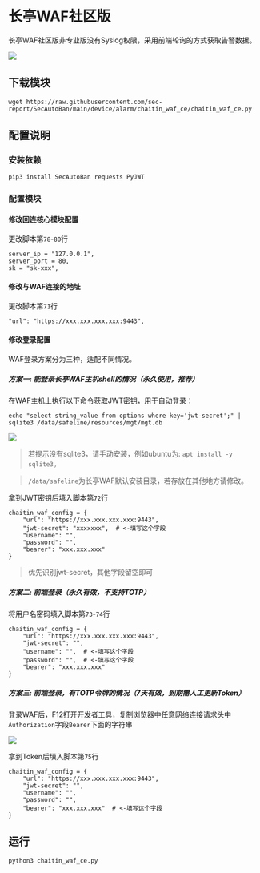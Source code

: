 # 长亭WAF社区版

长亭WAF社区版非专业版没有Syslog权限，采用前端轮询的方式获取告警数据。

![](./img/1.jpg)

## 下载模块

```
wget https://raw.githubusercontent.com/sec-report/SecAutoBan/main/device/alarm/chaitin_waf_ce/chaitin_waf_ce.py
```

## 配置说明

### 安装依赖

```
pip3 install SecAutoBan requests PyJWT
```

### 配置模块

#### 修改回连核心模块配置

更改脚本第`78`-`80`行

```
server_ip = "127.0.0.1",
server_port = 80,
sk = "sk-xxx",
```

#### 修改与WAF连接的地址

更改脚本第`71`行

```
"url": "https://xxx.xxx.xxx.xxx:9443",
```

#### 修改登录配置

WAF登录方案分为三种，适配不同情况。

##### 方案一: 能登录长亭WAF主机shell的情况（永久使用，推荐）

在WAF主机上执行以下命令获取JWT密钥，用于自动登录：

```shell
echo "select string_value from options where key='jwt-secret';" | sqlite3 /data/safeline/resources/mgt/mgt.db
```

![](./img/2.jpg)

> 若提示没有sqlite3，请手动安装，例如ubuntu为: `apt install -y sqlite3`。

> `/data/safeline`为长亭WAF默认安装目录，若存放在其他地方请修改。

拿到JWT密钥后填入脚本第`72`行

```
chaitin_waf_config = {
    "url": "https://xxx.xxx.xxx.xxx:9443",
    "jwt-secret": "xxxxxxx",  # <-填写这个字段
    "username": "",
    "password": "",
    "bearer": "xxx.xxx.xxx"
}
```

> 优先识别jwt-secret，其他字段留空即可

##### 方案二: 前端登录（永久有效，不支持TOTP）

将用户名密码填入脚本第`73`-`74`行

```
chaitin_waf_config = {
    "url": "https://xxx.xxx.xxx.xxx:9443",
    "jwt-secret": "",
    "username": "",  # <-填写这个字段
    "password": "",  # <-填写这个字段
    "bearer": "xxx.xxx.xxx"
}
```

##### 方案三: 前端登录，有TOTP令牌的情况（7天有效，到期需人工更新Token）

登录WAF后，F12打开开发者工具，复制浏览器中任意网络连接请求头中`Authorization`字段`Bearer`下面的字符串

![](./img/3.jpg)

拿到Token后填入脚本第`75`行

```
chaitin_waf_config = {
    "url": "https://xxx.xxx.xxx.xxx:9443",
    "jwt-secret": "",
    "username": "",
    "password": "",
    "bearer": "xxx.xxx.xxx"  # <-填写这个字段
}
```

## 运行

```shell
python3 chaitin_waf_ce.py
```
